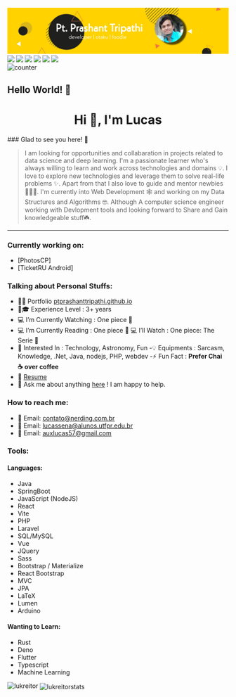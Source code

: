 ![banner](https://raw.githubusercontent.com/PtPrashantTripathi/PtPrashantTripathi/master/PicsArt_07-21-08.59.54.jpg)
[<img src="https://img.shields.io/badge/twitter-%231DA1F2.svg?&style=for-the-badge&logo=twitter&logoColor=white" />](https://twitter.com/lukreitor) 
[<img src="https://img.shields.io/badge/linkedin-%230077B5.svg?&style=for-the-badge&logo=linkedin&logoColor=white" />](https://www.linkedin.com/in/lucasmartins-2001-2018/) 
[<img src = "https://img.shields.io/badge/instagram-%23E4405F.svg?&style=for-the-badge&logo=instagram&logoColor=white">](https://www.instagram.com/lucas15_m.s/) 
[<img src = "https://img.shields.io/badge/telegram-%233498DB.svg?&style=for-the-badge&logo=telegram&logoColor=white">](https://t.me/lukreitor/) 
[<img src = "https://img.shields.io/badge/facebook-%231877F2.svg?&style=for-the-badge&logo=facebook&logoColor=white">](https://www.facebook.com/profile.php?id=100008448453915) 
[<img src="https://img.shields.io/badge/DEV.TO-%230A0A0A.svg?&style=for-the-badge&logo=dev-dot-to&logoColor=white" />](https://dev.to/username)  
![counter](https://komarev.com/ghpvc/?username=ptprashanttripathi&style=flat-square)

## Hello World! 👋

<!--
**lukreitor/lukreitor** is a ✨ _special_ ✨ repository because its `README.md` (this file) appears on your GitHub profile.

Here are some ideas to get you started:

- 🔭 I’m currently working on ...
- 🌱 I’m currently learning ...
- 👯 I’m looking to collaborate on ...
- 🤔 I’m looking for help with ...
- 💬 Ask me about ...
- 📫 How to reach me: ...
- 😄 Pronouns: ...
- ⚡ Fun fact: ...
-->

<h1 align="center">Hi 👋, I'm Lucas</h1>
### Glad to see you here! 🤩 &nbsp; 

>I am looking for opportunities and collabaration in projects related to data science and deep learning. I'm a passionate learner who's always willing to learn and work across technologies and domains 💡. I love to explore new technologies and leverage them to solve real-life problems ✨. Apart from that I also love to guide and mentor newbies 👨🏻‍💻. I'm currently into Web Development 🕸️ and working on my Data Structures and Algorithms 🤓. Although A computer science engineer working with Devlopment tools and looking forward to Share and Gain knowledgeable stuff☘️.



---

### Currently working on:
- [PhotosCP]
- [TicketRU Android]

### Talking about Personal Stuffs:

- 👨‍💻 Portfolio  [ptprashanttripathi.github.io](https://lukreitor.github.io)
- 👨🎓 Experience Level : 3+ years
- 💻 I’m Currently Watching : One piece 🚀
-  💻 I’m Currently Reading : One piece 🚀
 💻 I’ll Watch : One piece: The Serie 🚀
- 🧩 Interested In : Technology, Astronomy, Fun
-💡 Equipments : Sarcasm, Knowledge, .Net, Java, nodejs, PHP, webdev
-⚡ Fun Fact : **Prefer Chai ☕  over coffee**
- 📝 [Resume](https://lucassena.hackerresume.io/857b5016-3f86-4798-a1de-cae950febf6f)
- 💬 Ask me about anything [here](https://github.com/lukreitor/lukreitor/discussions/3) ! I am happy to help.


### How to reach me:

- 📧 Email: contato@nerding.com.br
- 📧 Email: lucassena@alunos.utfpr.edu.br
- 📧 Email: auxlucas57@gmail.com

### Tools:



#### Languages:

- Java
- SpringBoot
- JavaScript (NodeJS)
- React
- Vite
- PHP
- Laravel
- SQL/MySQL
- Vue
- JQuery
- Sass
- Bootstrap / Materialize
- React Bootstrap
- MVC
- JPA
- LaTeX
- Lumen
- Arduino

#### Wanting to Learn:

- Rust
- Deno
- Flutter
- Typescript
- Machine Learning

<p><img align="left" src="https://github-readme-stats.vercel.app/api/top-langs?username=lukreitor&show_icons=true&locale=en&layout=compact" alt="lukreitor" /></p>

<p>&nbsp;<img align="center" src="https://github-readme-stats.vercel.app/api?username=lukreitor&show_icons=true&locale=en" alt="lukreitorstats" /></p>
